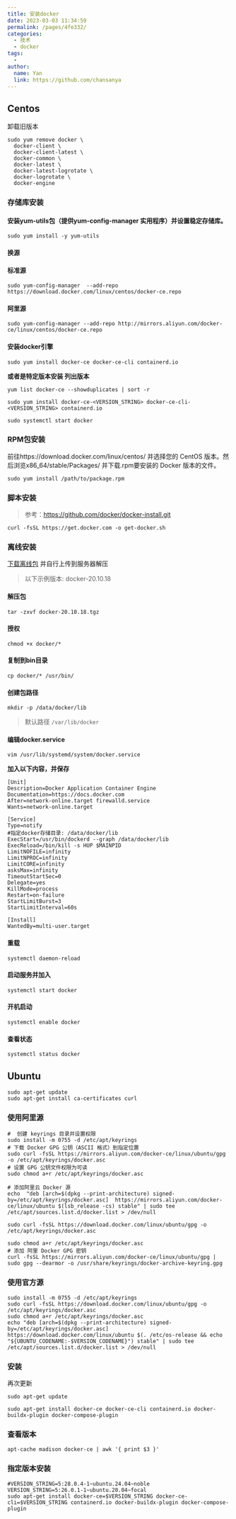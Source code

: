 ```yaml
---
title: 安装docker
date: 2023-03-03 11:34:59
permalink: /pages/4fe332/
categories:
  - 技术
  - docker
tags:
  - 
author: 
  name: Yan
  link: https://github.com/chansanya
---
```


## Centos

卸载旧版本
```shell
sudo yum remove docker \
  docker-client \
  docker-client-latest \
  docker-common \
  docker-latest \
  docker-latest-logrotate \
  docker-logrotate \
  docker-engine
```


### 存储库安装
#### 安装yum-utils包（提供yum-config-manager 实用程序）并设置稳定存储库。
```shell
sudo yum install -y yum-utils
```

#### 换源
#### 标准源
```
sudo yum-config-manager  --add-repo https://download.docker.com/linux/centos/docker-ce.repo
```

#### 阿里源
```
sudo yum-config-manager --add-repo http://mirrors.aliyun.com/docker-ce/linux/centos/docker-ce.repo
```
#### 安装docker引擎
```shell
sudo yum install docker-ce docker-ce-cli containerd.io
```

**或者是特定版本安装 列出版本**
```shell
yum list docker-ce --showduplicates | sort -r

sudo yum install docker-ce-<VERSION_STRING> docker-ce-cli-<VERSION_STRING> containerd.io

sudo systemctl start docker
```

### RPM包安装

前往https://download.docker.com/linux/centos/
并选择您的 CentOS 版本。然后浏览x86_64/stable/Packages/ 并下载.rpm要安装的 Docker 版本的文件。

```shell
sudo yum install /path/to/package.rpm
```

### 脚本安装
> 参考：https://github.com/docker/docker-install.git
```shell
curl -fsSL https://get.docker.com -o get-docker.sh
```

###  离线安装

[下载离线包](https://download.docker.com/linux/static/stable/x86_64/) 并自行上传到服务器解压

> 以下示例版本: docker-20.10.18

#### 解压包
```shell
tar -zxvf docker-20.10.18.tgz
```

#### 授权
```shell
chmod +x docker/*
```

#### 复制到bin目录
```shell
cp docker/* /usr/bin/
```

#### 创建包路径
```shell
mkdir -p /data/docker/lib 
```
> 默认路径 `/var/lib/docker`



#### 编辑docker.service
```shell
vim /usr/lib/systemd/system/docker.service
```

**加入以下内容，并保存**
```text
[Unit]
Description=Docker Application Container Engine
Documentation=https://docs.docker.com
After=network-online.target firewalld.service
Wants=network-online.target
  
[Service]
Type=notify
#指定docker存储目录: /data/docker/lib
ExecStart=/usr/bin/dockerd --graph /data/docker/lib 
ExecReload=/bin/kill -s HUP $MAINPID
LimitNOFILE=infinity
LimitNPROC=infinity
LimitCORE=infinity
asksMax=infinity
TimeoutStartSec=0
Delegate=yes
KillMode=process
Restart=on-failure
StartLimitBurst=3
StartLimitInterval=60s
  
[Install]
WantedBy=multi-user.target
```

#### 重载
```shell
systemctl daemon-reload
```

#### 启动服务并加入
```shell
systemctl start docker 
```

#### 开机启动
```shell
systemctl enable docker
```

#### 查看状态
```shell
systemctl status docker
```

## Ubuntu

```shell
sudo apt-get update
sudo apt-get install ca-certificates curl
```

### 使用阿里源
```shell
#  创建 keyrings 目录并设置权限
sudo install -m 0755 -d /etc/apt/keyrings
# 下载 Docker GPG 公钥（ASCII 格式）到指定位置
sudo curl -fsSL https://mirrors.aliyun.com/docker-ce/linux/ubuntu/gpg -o /etc/apt/keyrings/docker.asc
# 设置 GPG 公钥文件权限为可读
sudo chmod a+r /etc/apt/keyrings/docker.asc

# 添加阿里云 Docker 源
echo  "deb [arch=$(dpkg --print-architecture) signed-by=/etc/apt/keyrings/docker.asc]  https://mirrors.aliyun.com/docker-ce/linux/ubuntu $(lsb_release -cs) stable" | sudo tee /etc/apt/sources.list.d/docker.list > /dev/null
```

```shell
sudo curl -fsSL https://download.docker.com/linux/ubuntu/gpg -o /etc/apt/keyrings/docker.asc

sudo chmod a+r /etc/apt/keyrings/docker.asc
# 添加 阿里 Docker GPG 密钥
curl -fsSL https://mirrors.aliyun.com/docker-ce/linux/ubuntu/gpg | sudo gpg --dearmor -o /usr/share/keyrings/docker-archive-keyring.gpg
```

### 使用官方源
```shell
sudo install -m 0755 -d /etc/apt/keyrings
sudo curl -fsSL https://download.docker.com/linux/ubuntu/gpg -o /etc/apt/keyrings/docker.asc
sudo chmod a+r /etc/apt/keyrings/docker.asc
echo "deb [arch=$(dpkg --print-architecture) signed-by=/etc/apt/keyrings/docker.asc] https://download.docker.com/linux/ubuntu $(. /etc/os-release && echo "${UBUNTU_CODENAME:-$VERSION_CODENAME}") stable" | sudo tee /etc/apt/sources.list.d/docker.list > /dev/null
```


### 安装

再次更新
```shell
sudo apt-get update
```

```shell
sudo apt-get install docker-ce docker-ce-cli containerd.io docker-buildx-plugin docker-compose-plugin
```

### 查看版本
```shell
apt-cache madison docker-ce | awk '{ print $3 }'
```
###  指定版本安装
```shell
#VERSION_STRING=5:28.0.4-1~ubuntu.24.04~noble
VERSION_STRING=5:26.0.1-1~ubuntu.20.04~focal
sudo apt-get install docker-ce=$VERSION_STRING docker-ce-cli=$VERSION_STRING containerd.io docker-buildx-plugin docker-compose-plugin
```